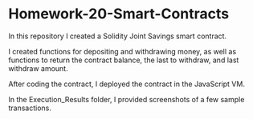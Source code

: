 # Homework-20-Smart-Contracts

In this repository I created a Solidity Joint Savings smart contract. 

I created functions for depositing and withdrawing money, as well as functions to return the contract balance, the last to withdraw, and last withdraw amount. 

After coding the contract, I deployed the contract in the JavaScript VM.

In the Execution_Results folder, I provided screenshots of a few sample transactions.

